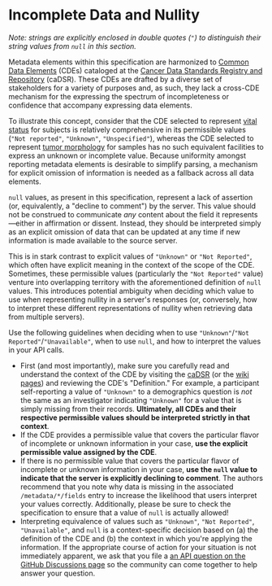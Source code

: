 # Incomplete Data and Nullity

_Note: strings are explicitly enclosed in double quotes (`"`) to distinguish
their string values from `null` in this section._

Metadata elements within this specification are harmonized to [Common Data
Elements](https://datascience.cancer.gov/resources/metadata) (CDEs) cataloged
at the [Cancer Data Standards Registry and
Repository](https://cadsr.cancer.gov) (caDSR). These CDEs are drafted by a
diverse set of stakeholders for a variety of purposes and, as such, they lack a
cross-CDE mechanism for the expressing the spectrum of incompleteness or
confidence that accompany expressing data elements.

To illustrate this concept, consider that the CDE selected to represent [vital
status](https://github.com/CBIIT/ccdi-federation-api/wiki/Subject-Metadata-Fields#vital_status)
for subjects is relatively comprehensive in its permissible values (`"Not
reported"`, `"Unknown"`, `"Unspecified"`), whereas the CDE selected to
represent [tumor
morphology](https://github.com/CBIIT/ccdi-federation-api/wiki/Sample-Metadata-Fields#tumor_tissue_morphology)
for samples has no such equivalent facilities to express an unknown or
incomplete value. Because uniformity amongst reporting metadata elements is
desirable to simplify parsing, a mechanism for explicit omission of information
is needed as a fallback across all data elements.

`null` values, as present in this specification, represent a lack of assertion
(or, equivalently, a "decline to comment") by the server. This value should not
be construed to communicate _any_ content about the field it represents—either
in affirmation or dissent. Instead, they should be interpreted simply as an
explicit omission of data that can be updated at any time if new information is
made available to the source server.

This is in stark contrast to explicit values of `"Unknown"` or `"Not
Reported"`, which often have explicit meaning in the context of the scope of
the CDE. Sometimes, these permissible values (particularly the `"Not Reported"`
value) venture into overlapping territory with the aforementioned definition of
`null` values. This introduces potential ambiguity when deciding which value to
use when representing nullity in a server's responses (or, conversely, how to
interpret these different representations of nullity when retrieving data from
multiple servers).

Use the following guidelines when deciding when to use `"Unknown"`/`"Not
Reported"`/`"Unavailable"`, when to use `null`, and how to interpret the values
in your API calls.

- First (and most importantly), make sure you carefully read and understand the
  context of the CDE by visiting the [caDSR](https://cadsr.cancer.gov) (or the
  [wiki pages](https://github.com/CBIIT/ccdi-federation-api/wiki)) and
  reviewing the CDE's "Definition." For example, a participant self-reporting a
  value of `"Unknown"` to a demographics question is _not_ the same as an
  investigator indicating `"Unknown"` for a value that is simply missing from
  their records. **Ultimately, all CDEs and their respective permissible values
  should be interpreted strictly in that context**.
- If the CDE provides a permissible value that covers the particular flavor of
  incomplete or unknown information in your case, **use the explicit
  permissible value assigned by the CDE**.
- If there is no permissible value that covers the particular flavor of
  incomplete or unknown information in your case, **use the `null` value to
  indicate that the server is explicitly declining to comment**. The authors
  recommend that you note why data is missing in the associated
  `/metadata/*/fields` entry to increase the likelihood that users interpret
  your values correctly. Additionally, please be sure to check the
  specification to ensure that a value of `null` is actually allowed!
- Interpreting equivalence of values such as `"Unknown"`, `"Not Reported"`,
  `"Unavailable"`, and `null` is a context-specific decision based on (a) the
  definition of the CDE and (b) the context in which you're applying the
  information. If the appropriate course of action for your situation is not
  immediately apparent, we ask that you file a [an API question on the GitHub
  Discussions
  page](https://github.com/CBIIT/ccdi-federation-api/discussions/categories/api-questions)
  so the community can come together to help answer your question.
